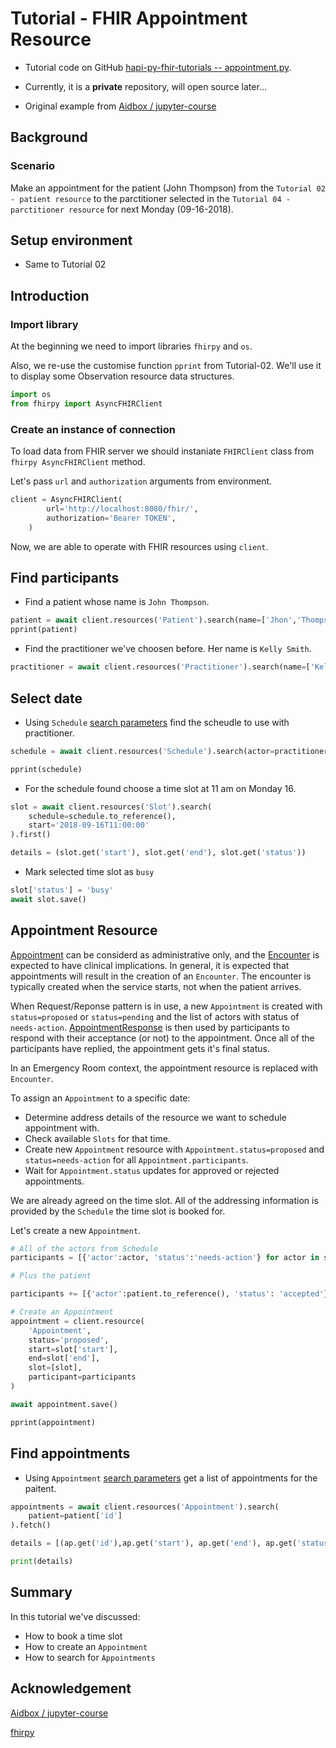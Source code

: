 # Tutorial - FHIR Appointment Resource

- Tutorial code on GitHub [hapi-py-fhir-tutorials -- appointment.py](https://github.com/Copper3D-brids/hapi-py-fhir-tutorials/blob/main/appointment.py).

- Currently, it is a **private** repository, will open source later...

- Original example from [Aidbox / jupyter-course](https://github.com/Aidbox/jupyter-course/tree/master)

## Background

### Scenario

Make an appointment for the patient (John Thompson) from the `Tutorial 02 - patient resource` to the parctitioner selected in the `Tutorial 04 - parctitioner resource` for next Monday (09-16-2018).

## Setup environment

- Same to Tutorial 02

## Introduction

### Import library

At the beginning we need to import libraries `fhirpy` and `os`.

Also, we re-use the customise function `pprint` from Tutorial-02. We'll use it to display some Observation resource data structures.

```py
import os
from fhirpy import AsyncFHIRClient
```

### Create an instance of connection

To load data from FHIR server we should instaniate `FHIRClient` class from `fhirpy AsyncFHIRClient` method.

Let's pass `url` and `authorization` arguments from environment.

```py
client = AsyncFHIRClient(
        url='http://localhost:8080/fhir/',
        authorization='Bearer TOKEN',
    )
```

Now, we are able to operate with FHIR resources using `client`.

## Find participants

- Find a patient whose name is `John Thompson`.

```py
patient = await client.resources('Patient').search(name=['Jhon','Thompson']).first()
pprint(patient)
```

- Find the practitioner we've choosen before. Her name is `Kelly Smith`.

```py
practitioner = await client.resources('Practitioner').search(name=['Kelly', 'Smith']).first()
```

## Select date

- Using `Schedule` [search parameters](https://www.hl7.org/fhir/schedule.html#search) find the scheudle to use with practitioner.

```py
schedule = await client.resources('Schedule').search(actor=practitioner.to_reference()).first()

pprint(schedule)
```

- For the schedule found choose a time slot at 11 am on Monday 16.

```py
slot = await client.resources('Slot').search(
    schedule=schedule.to_reference(),
    start='2018-09-16T11:00:00'
).first()

details = (slot.get('start'), slot.get('end'), slot.get('status'))
```
- Mark selected time slot as `busy`

```py
slot['status'] = 'busy'
await slot.save()
```

## Appointment Resource

[Appointment](https://www.hl7.org/fhir/appointment.html) can be considerd as administrative only, and the [Encounter](https://www.hl7.org/fhir/encounter.html) is expected to have clinical implications. In general, it is expected that appointments will result in the creation of an `Encounter`. The encounter is typically created when the service starts, not when the patient arrives.

When Request/Reponse pattern is in use, a new `Appointment` is created with `status=proposed` or `status=pending` and the list of actors with status of `needs-action`. [AppointmentResponse](https://www.hl7.org/fhir/appointmentresponse.html) is then used by participants to respond with their acceptance (or not) to the appointment. Once all of the participants have replied, the appointment gets it's final status.

In an Emergency Room context, the appointment resource is replaced with `Encounter`.

To assign an `Appointment` to a specific date:

- Determine address details of the resource we want to schedule appointment with.
- Check available `Slots` for that time.
- Create new `Appointment` resource with `Appointment.status=proposed` and `status=needs-action` for all `Appointment.participants`.
- Wait for `Appointment.status` updates for approved or rejected appointments.

We are already agreed on the time slot. All of the addressing information is provided by the `Schedule` the time slot is booked for.

Let's create a new `Appointment`.

```py
# All of the actors from Schedule
participants = [{'actor':actor, 'status':'needs-action'} for actor in schedule['actor']]

# Plus the patient

participants += [{'actor':patient.to_reference(), 'status': 'accepted'}]

# Create an Appointment
appointment = client.resource(
    'Appointment',
    status='proposed',
    start=slot['start'],
    end=slot['end'],
    slot=[slot],
    participant=participants
)

await appointment.save()

pprint(appointment)
```

## Find appointments

- Using `Appointment` [search parameters](https://www.hl7.org/fhir/appointment.html#search) get a list of appointments for the paitent.

```py
appointments = await client.resources('Appointment').search(
    patient=patient['id']
).fetch()

details = [(ap.get('id'),ap.get('start'), ap.get('end'), ap.get('status')) for ap in appointments]

print(details)
```

## Summary

In this tutorial we've discussed:
- How to book a time slot
- How to create an `Appointment`
- How to search for `Appointments`

## Acknowledgement

[Aidbox / jupyter-course](https://github.com/Aidbox/jupyter-course/tree/master)

[fhirpy](https://pypi.org/project/fhirpy/)
